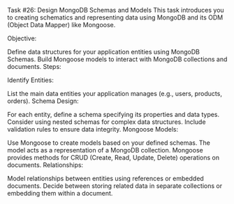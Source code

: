 Task #26: Design MongoDB Schemas and Models
This task introduces you to creating schematics and representing data using MongoDB and its ODM (Object Data Mapper) like Mongoose.

Objective:

Define data structures for your application entities using MongoDB Schemas.
Build Mongoose models to interact with MongoDB collections and documents.
Steps:

Identify Entities:

List the main data entities your application manages (e.g., users, products, orders).
Schema Design:

For each entity, define a schema specifying its properties and data types.
Consider using nested schemas for complex data structures.
Include validation rules to ensure data integrity.
Mongoose Models:

Use Mongoose to create models based on your defined schemas.
The model acts as a representation of a MongoDB collection.
Mongoose provides methods for CRUD (Create, Read, Update, Delete) operations on documents.
Relationships:

Model relationships between entities using references or embedded documents.
Decide between storing related data in separate collections or embedding them within a document.
